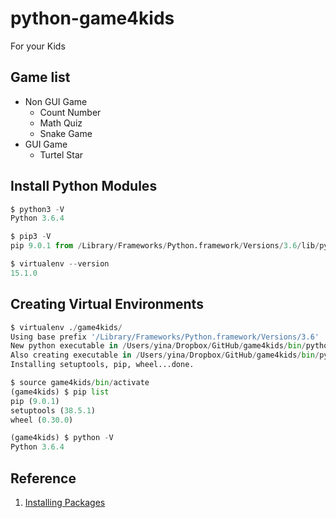 # python-game4kids
For your Kids

## Game list
* Non GUI Game
    * Count Number
    * Math Quiz
    * Snake Game
* GUI Game
    * Turtel Star

## Install Python Modules

```Python
$ python3 -V
Python 3.6.4

$ pip3 -V
pip 9.0.1 from /Library/Frameworks/Python.framework/Versions/3.6/lib/python3.6/site-packages (python 3.6)

$ virtualenv --version
15.1.0
```

## Creating Virtual Environments
```Python
$ virtualenv ./game4kids/
Using base prefix '/Library/Frameworks/Python.framework/Versions/3.6'
New python executable in /Users/yina/Dropbox/GitHub/game4kids/bin/python3.6
Also creating executable in /Users/yina/Dropbox/GitHub/game4kids/bin/python
Installing setuptools, pip, wheel...done.

$ source game4kids/bin/activate
(game4kids) $ pip list
pip (9.0.1)
setuptools (38.5.1)
wheel (0.30.0)

(game4kids) $ python -V
Python 3.6.4

```

## Reference
1. [Installing Packages](https://packaging.python.org/tutorials/installing-packages/#ensure-pip-setuptools-and-wheel-are-up-to-date)
